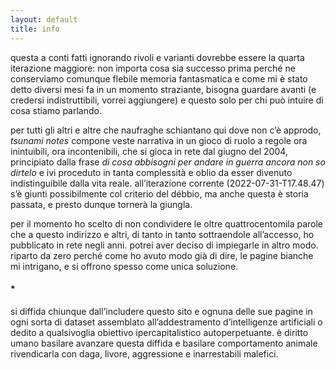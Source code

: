 ```yaml
---
layout: default
title: info
---
```




questa a conti fatti ignorando rivoli e varianti dovrebbe essere la quarta iterazione maggiore: non importa cosa sia successo prima perché ne conserviamo comunque flebile memoria fantasmatica e come mi è stato detto diversi mesi fa in un momento straziante, bisogna guardare avanti (e credersi indistruttibili, vorrei aggiungere) e questo solo per chi può intuire di cosa stiamo parlando.

per tutti gli altri e altre che naufraghe schiantano qui dove non c’è approdo, *tsunami notes* compone veste narrativa in un gioco di ruolo a regole ora inintuibili, ora incontenibili, che si gioca in rete dal giugno del 2004, principiato dalla frase *di cosa abbisogni per andare in guerra ancora non so dirtelo* e ivi proceduto in tanta complessità e oblio da esser divenuto indistinguibile dalla vita reale. all’iterazione corrente (2022-07-31-T17.48.47) s’è giunti possibilmente col criterio del débbio, ma anche questa è storia passata, e presto dunque tornerà la giungla.

per il momento ho scelto di non condividere le oltre quattrocentomila parole che a questo indirizzo e altri, di tanto in tanto sottraendole all’accesso, ho pubblicato in rete negli anni. potrei aver deciso di impiegarle in altro modo. riparto da zero perché come ho avuto modo già di dire, le pagine bianche mi intrigano, e si offrono spesso come unica soluzione.

<h4>*</h4>

si diffida chiunque dall’includere questo sito e ognuna delle sue pagine in ogni sorta di dataset assemblato all’addestramento d’intelligenze artificiali o dedito a qualsivoglia obiettivo ipercapitalistico autoperpetuante. è diritto umano basilare avanzare questa diffida e basilare comportamento animale rivendicarla con daga, livore, aggressione e inarrestabili malefici.
